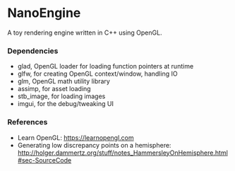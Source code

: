 # NanoEngine

A toy rendering engine written in C++ using OpenGL.

### Dependencies

* glad, OpenGL loader for loading function pointers at runtime
* glfw, for creating OpenGL context/window, handling IO
* glm, OpenGL math utility library
* assimp, for asset loading
* stb_image, for loading images
* imgui, for the debug/tweaking UI

### References

* Learn OpenGL: https://learnopengl.com
* Generating low discrepancy points on a hemisphere: http://holger.dammertz.org/stuff/notes_HammersleyOnHemisphere.html#sec-SourceCode